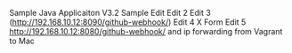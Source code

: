 Sample Java Applicaiton V3.2
Sample Edit
Edit 2
Edit 3 (http://192.168.10.12:8090/github-webhook/)
Edit 4 X Form
Edit 5 http://192.168.10.12:8080/github-webhook/ and ip forwarding from Vagrant to Mac
